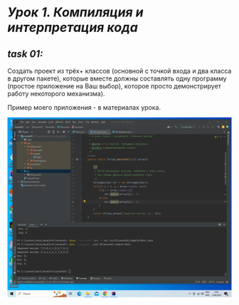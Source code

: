 # *Урок 1. Компиляция и интерпретация кода*

## *task 01:*

Создать проект из трёх+ классов (основной с точкой входа и два класса в другом пакете),
которые вместе должны составлять одну программу (простое приложение на Ваш выбор), которое просто демонстрирует работу некоторого механизма).

Пример моего приложения - в материалах урока.

![TASK01](src\lesson01.png)

